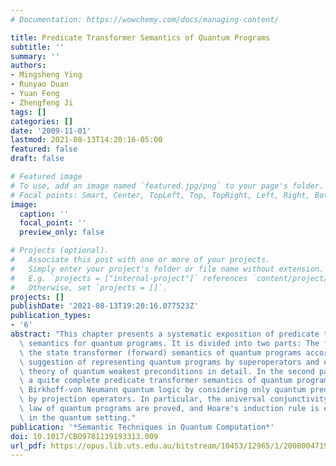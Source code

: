 ```yaml
---
# Documentation: https://wowchemy.com/docs/managing-content/

title: Predicate Transformer Semantics of Quantum Programs
subtitle: ''
summary: ''
authors:
- Mingsheng Ying
- Runyao Duan
- Yuan Feng
- Zhengfeng Ji
tags: []
categories: []
date: '2009-11-01'
lastmod: 2021-08-13T14:20:16-05:00
featured: false
draft: false

# Featured image
# To use, add an image named `featured.jpg/png` to your page's folder.
# Focal points: Smart, Center, TopLeft, Top, TopRight, Left, Right, BottomLeft, Bottom, BottomRight.
image:
  caption: ''
  focal_point: ''
  preview_only: false

# Projects (optional).
#   Associate this post with one or more of your projects.
#   Simply enter your project's folder or file name without extension.
#   E.g. `projects = ["internal-project"]` references `content/project/deep-learning/index.md`.
#   Otherwise, set `projects = []`.
projects: []
publishDate: '2021-08-13T19:20:16.077523Z'
publication_types:
- '6'
abstract: "This chapter presents a systematic exposition of predicate transformer\
  \ semantics for quantum programs. It is divided into two parts: The first part reviews\
  \ the state transformer (forward) semantics of quantum programs according to Selinger's\
  \ suggestion of representing quantum programs by superoperators and elucidates D'Hondt-Panangaden's\
  \ theory of quantum weakest preconditions in detail. In the second part, we develop\
  \ a quite complete predicate transformer semantics of quantum programs based on\
  \ Birkhoff-von Neumann quantum logic by considering only quantum predicates expressed\
  \ by projection operators. In particular, the universal conjunctivity and termination\
  \ law of quantum programs are proved, and Hoare's induction rule is established\
  \ in the quantum setting."
publication: '*Semantic Techniques in Quantum Computation*'
doi: 10.1017/CBO9781139193313.009
url_pdf: https://opus.lib.uts.edu.au/bitstream/10453/12965/1/2008004719.pdf
---
```

